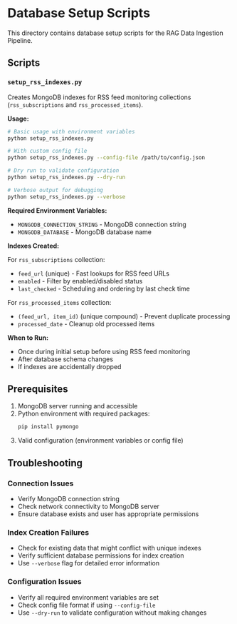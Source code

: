 # Database Setup Scripts

This directory contains database setup scripts for the RAG Data Ingestion Pipeline.

## Scripts

### `setup_rss_indexes.py`

Creates MongoDB indexes for RSS feed monitoring collections (`rss_subscriptions` and `rss_processed_items`).

**Usage:**
```bash
# Basic usage with environment variables
python setup_rss_indexes.py

# With custom config file
python setup_rss_indexes.py --config-file /path/to/config.json

# Dry run to validate configuration
python setup_rss_indexes.py --dry-run

# Verbose output for debugging
python setup_rss_indexes.py --verbose
```

**Required Environment Variables:**
- `MONGODB_CONNECTION_STRING` - MongoDB connection string
- `MONGODB_DATABASE` - MongoDB database name

**Indexes Created:**

For `rss_subscriptions` collection:
- `feed_url` (unique) - Fast lookups for RSS feed URLs
- `enabled` - Filter by enabled/disabled status
- `last_checked` - Scheduling and ordering by last check time

For `rss_processed_items` collection:
- `(feed_url, item_id)` (unique compound) - Prevent duplicate processing
- `processed_date` - Cleanup old processed items

**When to Run:**
- Once during initial setup before using RSS feed monitoring
- After database schema changes
- If indexes are accidentally dropped

## Prerequisites

1. MongoDB server running and accessible
2. Python environment with required packages:
   ```bash
   pip install pymongo
   ```
3. Valid configuration (environment variables or config file)

## Troubleshooting

### Connection Issues
- Verify MongoDB connection string
- Check network connectivity to MongoDB server
- Ensure database exists and user has appropriate permissions

### Index Creation Failures
- Check for existing data that might conflict with unique indexes
- Verify sufficient database permissions for index creation
- Use `--verbose` flag for detailed error information

### Configuration Issues
- Verify all required environment variables are set
- Check config file format if using `--config-file`
- Use `--dry-run` to validate configuration without making changes